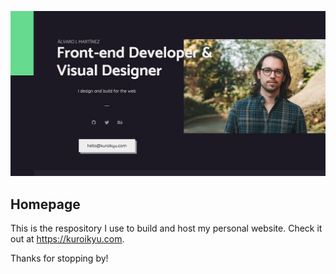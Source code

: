 ![kuroikyu.com](./landing.jpg)

## Homepage
This is the respository I use to build and host my personal website. Check it out at https://kuroikyu.com.

Thanks for stopping by!
